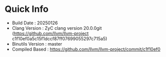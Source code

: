 # Quick Info
* Build Date : 20250126
* Clang Version : ZyC clang version 20.0.0git (https://github.com/llvm/llvm-project c1f10ef0a5c15f1dccf87ff07699055297c715a5)
* Binutils Version : master
* Compiled Based : https://github.com/llvm/llvm-project/commit/c1f10ef0

